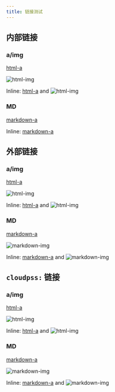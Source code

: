 ```yaml
---
title: 链接测试
---
```


## 内部链接

### a/img

<a href="/about/">html-a</a>

<img src="/about/" alt="html-img"/>

Inline: <a href="/about/">html-a</a> and <img src="/about/" alt="html-img"/>

### MD

[markdown-a](/about/)

Inline: [markdown-a](/about/)

## 外部链接

### a/img

<a href="https://example.com/about/">html-a</a>

<img src="https://example.com/about/" alt="html-img"/>

Inline: <a href="https://example.com/about/">html-a</a> and <img src="https://example.com/about/" alt="html-img"/>

### MD

[markdown-a](https://example.com/about/)

![markdown-img](https://example.com/about/)

Inline: [markdown-a](https://example.com/about/) and ![markdown-img](https://example.com/about/)

## `cloudpss:` 链接

### a/img

<a href="cloudpss:about/">html-a</a>

<img src="cloudpss:/about/" alt="html-img"/>

Inline: <a href="cloudpss:about/">html-a</a> and <img src="cloudpss:/about/" alt="html-img"/>

### MD

[markdown-a](cloudpss:/about/)

![markdown-img](cloudpss:about/)

Inline: [markdown-a](cloudpss:about/) and ![markdown-img](cloudpss:/about/)
